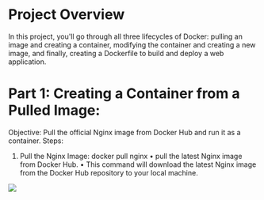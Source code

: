 # Project Overview

In this project, you'll go through all three lifecycles of Docker: pulling an image and creating a container, modifying the container and creating a new image, and finally, creating a Dockerfile to build and deploy a web application.

# Part 1: Creating a Container from a Pulled Image:
Objective: Pull the official Nginx image from Docker Hub and run it as a container.
Steps: 

1. Pull the Nginx Image:
docker pull nginx
    • pull the latest Nginx image from Docker Hub.
    • This command will download the latest Nginx image from the Docker Hub repository to your local machine.

![](</devops-tranning/day3-docker/screen-short/1.png>)

